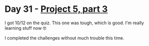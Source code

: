 # Day 31 - [Project 5, part 3](https://www.hackingwithswift.com/100/swiftui/31)

I got 10/12 on the quiz. This one was tough, which is good. I'm really learning stuff now :nerd_face:

I completed the challenges without much trouble this time.
